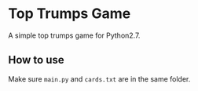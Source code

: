 # Top Trumps Game
A simple top trumps game for Python2.7.
## How to use
Make sure `main.py` and `cards.txt` are in the same folder.
